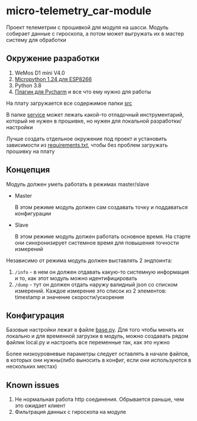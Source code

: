 # micro-telemetry_car-module

Проект телеметрии с прошивкой для модуля на шасси. Модуль собирает данные с гироскопа, а потом может выгружать их в
мастер систему для обработки

## Окружение разработки

1. WeMos D1 mini V4.0
2. [Micropython 1.24 для ESP8266](https://docs.micropython.org/en/v1.24.0/esp8266/quickref.html)
3. Python 3.8
4. [Плагин для Pycharm](https://github.com/JetBrains/intellij-micropython) и все что ему нужно для работы

На плату загружается все содержимое папки [src](src)

В папке [service](service) может лежать какой-то отладочный инструментарий, который не нужен в прошивке, но нужен для
локальной разработки/настройки

Лучше создать отдельное окружение под проект и установить зависимости из [requirements.txt](requirements.txt), чтобы без
проблем загружать прошивку на плату

## Концепция

Модуль должен уметь работать в режимах master/slave

- Master

  В этом режиме модуль должен сам создавать точку и поддаваться конфигурации
- Slave

  В этом режиме модуль должен работать основное время. На старте они синхронизирует системное время для повышения
  точности измерений

Независимо от режима модуль должен выставлять 2 эндпоинта:

1. `/info` - в нем он должен отдавать какую-то системную информация и то, как этот модуль можно идентифицировать
2. `/dump` - тут он должен отдать наружу валидный json со списком измерений. Каждое измерение это список из 2 элементов:
   timestamp и значение скорости/ускорения

## Конфигурация

Базовые настройки лежат в файле [base.py](src%2Fconfig%2Fbase.py). Для того чтобы менять их локально и для временной
загрузки в модуль, можно создавать рядом файлик local.py и настроить все переменные так, как это нужно

Более низкоуровневые параметры следует оставлять в начале файлов, в которых они нужны(либо выносить в конфиг, если они
используются в нескольких местах)

## Known issues

1. Не нормальная работа http соединения. Обрывается раньше, чем это ожидает клиент
2. Фильтрация данных с гироскопа на модуле
